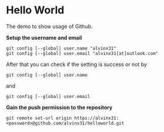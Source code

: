 # Hello World
The demo to show usage of Github.

**Setup the username and email**
```
git config [--global] user.name "alvinx31"
git config [--global] user.email "alvinx31[at]outlook.com"
```
After that you can check if the setting is success or not by
```
git config [--global] user.name 
```
and 
```
git config [--global] user.email
```

**Gain the push permission to the repository**
```
git remote set-url origin https://alvinx31:<password>@github.com/alvinx31/helloworld.git
```
